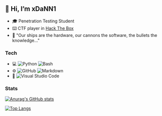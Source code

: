 ## 👋 Hi, I’m xDaNN1
- :mortar_board:  Penetration Testing Student
- :keyboard:  CTF player in [Hack The Box](https://app.hackthebox.com/profile/535069)  
- :scroll:  "Our ships are the hardware, our cannons the software, the bullets the knowledge..."

### Tech

- 💻  ![Python](https://img.shields.io/badge/-Python-333333?style=flat&logo=python&logoColor=white) ![Bash](https://img.shields.io/badge/-Bash-333333?style=flat&logo=gnu-bash&logoColor=white)
- ⚙️  ![GitHub](https://img.shields.io/badge/-GitHub-333333?style=flat&logo=github&logoColor=white) ![Markdown](https://img.shields.io/badge/-Markdown-333333?style=flat&logo=markdown&logoColor=white) 
- 🔧  ![Visual Studio Code](https://img.shields.io/badge/-Visual%20Studio%20Code-333333?style=flat&logo=visual-studio-code&logoColor=white)


### Stats

[![Anurag's GitHub stats](https://github-readme-stats.vercel.app/api?username=xDaNN1&theme=dark)](https://github.com/anuraghazra/github-readme-stats)

[![Top Langs](https://github-readme-stats.vercel.app/api/top-langs/?username=xDaNN1&theme=dark&layout=compact)](https://github.com/anuraghazra/github-readme-stats)
<!---
xDaNN1/xDaNN1 is a ✨ special ✨ repository because its `README.md` (this file) appears on your GitHub profile.
You can click the Preview link to take a look at your changes.
--->
